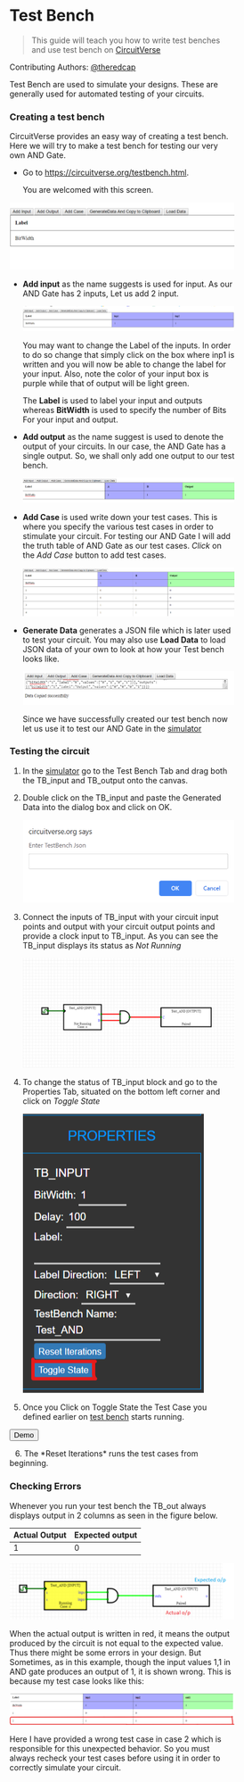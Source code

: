 # Test Bench

> This guide will teach you how to write test benches and use test bench on [CircuitVerse](https://circuitverse.com/simulator)

Contributing Authors: [@theredcap](https://github.com/theredcap)

Test Bench are used to simulate your designs. These are generally used for automated testing of your circuits. 

### Creating a test bench

CircuitVerse provides an easy way of creating a test bench. Here we will try to make a test bench for testing our very own AND Gate.

* Go to <https://circuitverse.org/testbench.html>.

  You are welcomed with this screen.

![](images\testbench\welcome.png)

* **Add input** as the name suggests is used for input. As our AND Gate has 2 inputs, Let us add 2 input.

  ![](images\testbench\input.png)

  You may want to change the Label of the inputs. In order to do so change that simply click on the box where inp1 is written and you will now be able to change the label for your input. Also, note the color of your input box is purple while that of output will be light green.

  The **Label** is used to label your input and outputs whereas **BitWidth** is used to specify the number of Bits For your input and output.

* **Add output** as the name suggest is used to denote the output of your circuits. In our case, the AND Gate has a single output. So, we shall only add one output to our test bench.

  ![](images\testbench\output.png)

* **Add Case** is used write down your test cases. This is where you specify the various test cases in order to stimulate your circuit. For testing our AND Gate I will add the truth table of AND Gate as our test cases. *Click* on the *Add Case* button to add test cases.

  ![](images\testbench\test_cases.png)

* **Generate Data** generates a JSON file which is later used to test your circuit. You may also use **Load Data** to load JSON data of your own to look at how your Test bench looks like.

  ![](images\testbench\Test_JSON.png)

  Since we have successfully created our test bench now let us use it to test our AND Gate in the [simulator](https://circuitverse.org/simulator)

  

### Testing the circuit

1. In the [simulator](https://circuitverse.org/simulator) go to the Test Bench Tab and drag both the TB_input and TB_output onto the canvas.

2. Double click on the TB_input and paste the Generated Data into the dialog box and click on OK.

   ![](images\testbench\enter_JSON.png)

3. Connect the inputs of TB_input with your circuit input points and output with your circuit output points and provide a clock input to TB_input. As you can see the TB_input displays its status as *Not Running*

   ![](images\testbench\test_circuit.png)

4. To change the status of TB_input block and go to the Properties Tab, situated on the bottom left corner and click on *Toggle State*

   ![](images\testbench\toggle_state.png)

5. Once you Click on Toggle State the Test Case you defined earlier on [test bench](https://circuitverse.org/testbench) starts running.

  
  <button data-modal-target="#modal">
  Demo
  </button>
    <div class="modal" id="modal">
      <div class="modal-header">
        <div class="title">Test Bench</div>
        <button data-close-button class="close-button">&times;</button>
      </div>
      <div class="modal-body">
        <video id="video" style="width:100%; height: 560px; position: center;" controls>
      <source src="video/test_bench.mp4 " type="video/mp4">
    </video> 
    </div>
    </div>
    <div id="overlay"></div>    


<script>
var openModalButtons = document.querySelectorAll('[data-modal-target]')
var closeModalButtons = document.querySelectorAll('[data-close-button]')
var overlay = document.getElementById('overlay')
console.log(document.getElementsByTagName("STYLE"))
function myFunction(x) {
if (x.matches) { // If media query matches
document.getElementById("video").style.height = "300px";
document.getElementById("modal").style.left = "50%";
document.getElementById("modal").style.height = "55%";
} else {
document.getElementById("video").style.height = "560px";
document.getElementById("modal").style.left = "56.5%";
document.getElementById("modal").style.height = "80%"; 
}
}

var x = window.matchMedia("(max-width: 768px)")
myFunction(x) // Call listener function at run time
x.addListener(myFunction) // Attach listener function on state changes

openModalButtons.forEach(button => {
button.addEventListener('click', () => {
var modal = document.querySelector(button.dataset.modalTarget)
openModal(modal)
})
})

overlay.addEventListener('click', () => {
var modals = document.querySelectorAll('.modal.active')
modals.forEach(modal => {
closeModal(modal)
})
})

closeModalButtons.forEach(button => {
button.addEventListener('click', () => {
var modal = button.closest('.modal')
closeModal(modal)
})
})

function openModal(modal) {
if (modal == null) return
modal.classList.add('active')
overlay.classList.add('active')
}

function closeModal(modal) {
if (modal == null) return
modal.classList.remove('active')
overlay.classList.remove('active')
}  

var openModalButtons = document.querySelectorAll('[data-modal-target]')
var closeModalButtons = document.querySelectorAll('[data-close-button]')
var overlay = document.getElementById('overlay')

openModalButtons.forEach(button => {
button.addEventListener('click', () => {
var modal = document.querySelector(button.dataset.modalTarget)
openModal(modal)
})
})

overlay.addEventListener('click', () => {
var modals = document.querySelectorAll('.modal.active')
modals.forEach(modal => {
closeModal(modal)
})
})

closeModalButtons.forEach(button => {
button.addEventListener('click', () => {
var modal = button.closest('.modal')
closeModal(modal)
})
})

function openModal(modal) {
if (modal == null) return
modal.classList.add('active')
overlay.classList.add('active')
}

function closeModal(modal) {
if (modal == null) return
modal.classList.remove('active')
overlay.classList.remove('active')
}
</script>


<style>
*, *::after, *::before {
box-sizing: border-box;
}

.modal {
position: fixed;
top: 50%;
left: 50%;
transform: translate(-50%, -50%) scale(0);
transition: 200ms ease-in-out;
border: 1px solid black;
border-radius: 10px;
z-index: 10;
background-color: white;
width: 500px;
max-width: 80%;
}

.modal.active {
transform: translate(-50%, -50%) scale(1);
width:70%;
height:55%;
}

.modal-header {
padding: 10px 15px;
display: flex;
justify-content: space-between;
align-items: center;
border-bottom: 1px solid black;
}

.modal-header .title {
font-size: 1.25rem;
font-weight: bold;
}

.modal-header .close-button {
cursor: pointer;
border: none;
outline: none;
background: none;
font-size: 1.25rem;
font-weight: bold;
}

.modal-body {
padding: 10px 15px;
}

#overlay {
position: fixed;
opacity: 0;
transition: 200ms ease-in-out;
top: 0;
left: 0;
right: 0;
bottom: 0;
background-color: rgba(0, 0, 0, .5);
pointer-events: none;
}

#overlay.active {
opacity: 1;
pointer-events: all;
}

</style>

<p style="text-indent: 10px;">6. The *Reset Iterations* runs the test cases from beginning.</p>

### Checking Errors

Whenever you run your test bench the TB_out always displays output in 2 columns as seen in the figure below.

| Actual Output | Expected output |
| ------------- | --------------- |
| 1             | 0               |

![](images\testbench\TB_out.png)

When the actual output is written in red, it means the output produced by the circuit is not equal to the expected value. Thus there might be some errors in your design. But Sometimes, as in this example, though the input values 1,1 in AND gate produces an output of 1, it is shown wrong. This is because my test case looks like this: 

![](images\testbench\wrong_test_case.png)

Here I have provided a wrong test case in case 2 which is responsible for this unexpected behavior. So you must always recheck your test cases before using it in order to correctly simulate your circuit.
